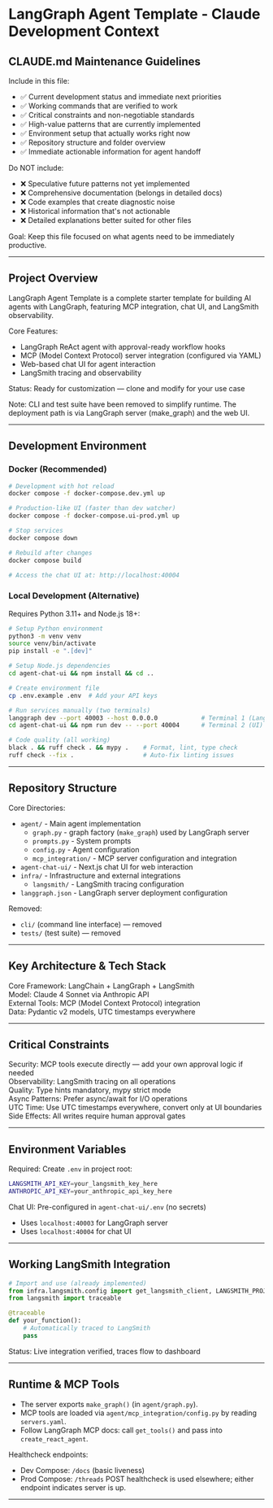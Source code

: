 # LangGraph Agent Template - Claude Development Context

## CLAUDE.md Maintenance Guidelines

Include in this file:
- ✅ Current development status and immediate next priorities
- ✅ Working commands that are verified to work
- ✅ Critical constraints and non-negotiable standards  
- ✅ High-value patterns that are currently implemented
- ✅ Environment setup that actually works right now
- ✅ Repository structure and folder overview
- ✅ Immediate actionable information for agent handoff

Do NOT include:
- ❌ Speculative future patterns not yet implemented
- ❌ Comprehensive documentation (belongs in detailed docs)
- ❌ Code examples that create diagnostic noise
- ❌ Historical information that's not actionable
- ❌ Detailed explanations better suited for other files

Goal: Keep this file focused on what agents need to be immediately productive.

---

## Project Overview

LangGraph Agent Template is a complete starter template for building AI agents with LangGraph, featuring MCP integration, chat UI, and LangSmith observability.

Core Features:
- LangGraph ReAct agent with approval-ready workflow hooks
- MCP (Model Context Protocol) server integration (configured via YAML)
- Web-based chat UI for agent interaction
- LangSmith tracing and observability

Status: Ready for customization — clone and modify for your use case

Note: CLI and test suite have been removed to simplify runtime. The deployment path is via LangGraph server (make_graph) and the web UI.

---

## Development Environment

### Docker (Recommended)
```bash
# Development with hot reload
docker compose -f docker-compose.dev.yml up

# Production-like UI (faster than dev watcher)
docker compose -f docker-compose.ui-prod.yml up

# Stop services
docker compose down

# Rebuild after changes
docker compose build

# Access the chat UI at: http://localhost:40004
```

### Local Development (Alternative)
Requires Python 3.11+ and Node.js 18+:

```bash
# Setup Python environment
python3 -m venv venv
source venv/bin/activate
pip install -e ".[dev]"

# Setup Node.js dependencies
cd agent-chat-ui && npm install && cd ..

# Create environment file
cp .env.example .env  # Add your API keys

# Run services manually (two terminals)
langgraph dev --port 40003 --host 0.0.0.0            # Terminal 1 (LangGraph server)
cd agent-chat-ui && npm run dev -- --port 40004      # Terminal 2 (UI)

# Code quality (all working)
black . && ruff check . && mypy .    # Format, lint, type check
ruff check --fix .                   # Auto-fix linting issues
```

---

## Repository Structure

Core Directories:
- `agent/` - Main agent implementation
  - `graph.py` - graph factory (`make_graph`) used by LangGraph server
  - `prompts.py` - System prompts
  - `config.py` - Agent configuration
  - `mcp_integration/` - MCP server configuration and integration
- `agent-chat-ui/` - Next.js chat UI for web interaction
- `infra/` - Infrastructure and external integrations
  - `langsmith/` - LangSmith tracing configuration
- `langgraph.json` - LangGraph server deployment configuration

Removed:
- `cli/` (command line interface) — removed
- `tests/` (test suite) — removed

---

## Key Architecture & Tech Stack

Core Framework: LangChain + LangGraph + LangSmith  
Model: Claude 4 Sonnet via Anthropic API  
External Tools: MCP (Model Context Protocol) integration  
Data: Pydantic v2 models, UTC timestamps everywhere

---

## Critical Constraints

Security: MCP tools execute directly — add your own approval logic if needed  
Observability: LangSmith tracing on all operations  
Quality: Type hints mandatory, mypy strict mode  
Async Patterns: Prefer async/await for I/O operations  
UTC Time: Use UTC timestamps everywhere, convert only at UI boundaries  
Side Effects: All writes require human approval gates

---

## Environment Variables

Required: Create `.env` in project root:
```bash
LANGSMITH_API_KEY=your_langsmith_key_here
ANTHROPIC_API_KEY=your_anthropic_api_key_here
```

Chat UI: Pre-configured in `agent-chat-ui/.env` (no secrets)
- Uses `localhost:40003` for LangGraph server
- Uses `localhost:40004` for chat UI

---

## Working LangSmith Integration

```python
# Import and use (already implemented)
from infra.langsmith.config import get_langsmith_client, LANGSMITH_PROJECT
from langsmith import traceable

@traceable
def your_function():
    # Automatically traced to LangSmith
    pass
```

Status: Live integration verified, traces flow to dashboard

---

## Runtime & MCP Tools

- The server exports `make_graph()` (in `agent/graph.py`).
- MCP tools are loaded via `agent/mcp_integration/config.py` by reading `servers.yaml`.
- Follow LangGraph MCP docs: call `get_tools()` and pass into `create_react_agent`.

Healthcheck endpoints:
- Dev Compose: `/docs` (basic liveness)
- Prod Compose: `/threads` POST healthcheck is used elsewhere; either endpoint indicates server is up.

---
